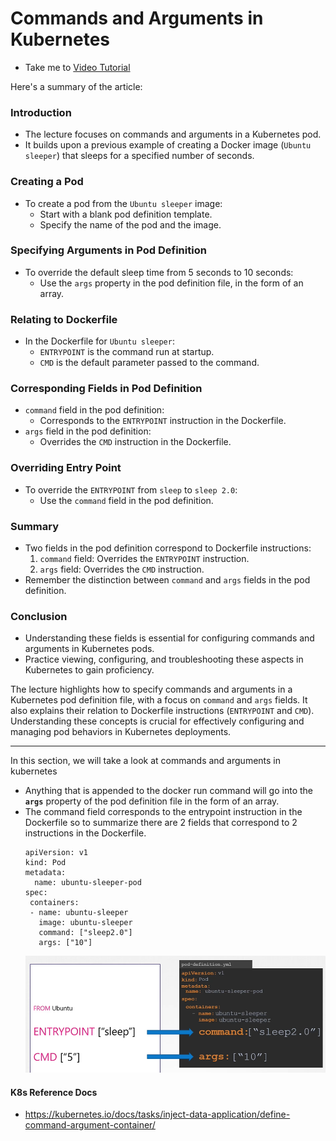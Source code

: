 # Commands and Arguments in Kubernetes
  - Take me to [Video Tutorial](https://kodekloud.com/topic/commands-and-arguments-in-kubernetes-2/)


Here's a summary of the article:

### Introduction
- The lecture focuses on commands and arguments in a Kubernetes pod.
- It builds upon a previous example of creating a Docker image (`Ubuntu sleeper`) that sleeps for a specified number of seconds.

### Creating a Pod
- To create a pod from the `Ubuntu sleeper` image:
  - Start with a blank pod definition template.
  - Specify the name of the pod and the image.

### Specifying Arguments in Pod Definition
- To override the default sleep time from 5 seconds to 10 seconds:
  - Use the `args` property in the pod definition file, in the form of an array.

### Relating to Dockerfile
- In the Dockerfile for `Ubuntu sleeper`:
  - `ENTRYPOINT` is the command run at startup.
  - `CMD` is the default parameter passed to the command.

### Corresponding Fields in Pod Definition
- `command` field in the pod definition:
  - Corresponds to the `ENTRYPOINT` instruction in the Dockerfile.
- `args` field in the pod definition:
  - Overrides the `CMD` instruction in the Dockerfile.

### Overriding Entry Point
- To override the `ENTRYPOINT` from `sleep` to `sleep 2.0`:
  - Use the `command` field in the pod definition.

### Summary
- Two fields in the pod definition correspond to Dockerfile instructions:
  1. `command` field: Overrides the `ENTRYPOINT` instruction.
  2. `args` field: Overrides the `CMD` instruction.
- Remember the distinction between `command` and `args` fields in the pod definition.

### Conclusion
- Understanding these fields is essential for configuring commands and arguments in Kubernetes pods.
- Practice viewing, configuring, and troubleshooting these aspects in Kubernetes to gain proficiency.

The lecture highlights how to specify commands and arguments in a Kubernetes pod definition file, with a focus on `command` and `args` fields. It also explains their relation to Dockerfile instructions (`ENTRYPOINT` and `CMD`). Understanding these concepts is crucial for effectively configuring and managing pod behaviors in Kubernetes deployments.


_______________________________________________________________________________________________________________




In this section, we will take a look at commands and arguments in kubernetes

- Anything that is appended to the docker run command will go into the **`args`** property of the pod definition file in the form of an array.
- The command field corresponds to the entrypoint instruction in the Dockerfile so to summarize there are 2 fields that correspond to 2 instructions in the Dockerfile.
  ```
  apiVersion: v1
  kind: Pod
  metadata:
    name: ubuntu-sleeper-pod
  spec:
   containers:
   - name: ubuntu-sleeper
     image: ubuntu-sleeper
     command: ["sleep2.0"]
     args: ["10"]
  ```
  ![args](../../images/args.PNG)
  
#### K8s Reference Docs
- https://kubernetes.io/docs/tasks/inject-data-application/define-command-argument-container/
